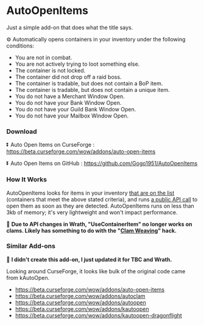 # AutoOpenItems

Just a simple add-on that does what the title says.

⚙️ Automatically opens containers in your inventory under the following conditions:

- You are not in combat.
- You are not actively trying to loot something else.
- The container is not locked.
- The container did not drop off a raid boss.
- The container is tradable, but does not contain a BoP item.
- The container is tradable, but does not contain a unique item.
- You do not have a Merchant Window Open.
- You do not have your Bank Window Open.
- You do not have your Guild Bank Window Open.
- You do not have your Mailbox Window Open.

### Download

⏬ Auto Open Items on CurseForge : https://beta.curseforge.com/wow/addons/auto-open-items

⏬ Auto Open Items on GitHub : https://github.com/Gogo1951/AutoOpenItems

### How It Works

AutoOpenItems looks for items in your inventory [that are on the list](https://github.com/Gogo1951/AutoOpenItems/blob/main/AutoOpenItems.lua#L7) (containers that meet the above stated criteria), and runs [a public API call](https://wowpedia.fandom.com/wiki/API_C_Container.UseContainerItem) to open them as soon as they are detected. AutoOpenItems runs on less than 3kb of memory; it's very lightweight and won't impact performance. 

🚫 **Due to API changes in Wrath, "UseContainerItem" no longer works on clams. Likely has something to do with the "[Clam Weaving](https://www.youtube.com/watch?v=h3YO7jeoOWs)" hack.**

### Similar Add-ons

👏 **I didn't create this add-on, I just updated it for TBC and Wrath.**

Looking around CurseForge, it looks like bulk of the original code came from kAutoOpen.

- https://beta.curseforge.com/wow/addons/auto-open-items
- https://beta.curseforge.com/wow/addons/autoclam
- https://beta.curseforge.com/wow/addons/autoopen
- https://beta.curseforge.com/wow/addons/kautoopen
- https://beta.curseforge.com/wow/addons/kautoopen-dragonflight
